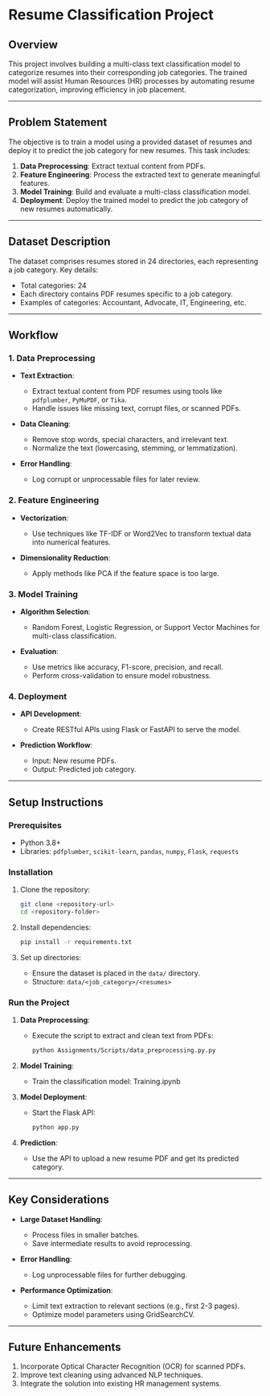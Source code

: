 # Resume Classification Project

## **Overview**
This project involves building a multi-class text classification model to categorize resumes into their corresponding job categories. The trained model will assist Human Resources (HR) processes by automating resume categorization, improving efficiency in job placement.

---

## **Problem Statement**
The objective is to train a model using a provided dataset of resumes and deploy it to predict the job category for new resumes. This task includes:
1. **Data Preprocessing**: Extract textual content from PDFs.
2. **Feature Engineering**: Process the extracted text to generate meaningful features.
3. **Model Training**: Build and evaluate a multi-class classification model.
4. **Deployment**: Deploy the trained model to predict the job category of new resumes automatically.

---

## **Dataset Description**
The dataset comprises resumes stored in 24 directories, each representing a job category. Key details:
- Total categories: 24
- Each directory contains PDF resumes specific to a job category.
- Examples of categories: Accountant, Advocate, IT, Engineering, etc.

---

## **Workflow**

### **1. Data Preprocessing**
- **Text Extraction**:
  - Extract textual content from PDF resumes using tools like `pdfplumber`, `PyMuPDF`, or `Tika`.
  - Handle issues like missing text, corrupt files, or scanned PDFs.
  
- **Data Cleaning**:
  - Remove stop words, special characters, and irrelevant text.
  - Normalize the text (lowercasing, stemming, or lemmatization).

- **Error Handling**:
  - Log corrupt or unprocessable files for later review.

### **2. Feature Engineering**
- **Vectorization**:
  - Use techniques like TF-IDF or Word2Vec to transform textual data into numerical features.

- **Dimensionality Reduction**:
  - Apply methods like PCA if the feature space is too large.

### **3. Model Training**
- **Algorithm Selection**:
  - Random Forest, Logistic Regression, or Support Vector Machines for multi-class classification.

- **Evaluation**:
  - Use metrics like accuracy, F1-score, precision, and recall.
  - Perform cross-validation to ensure model robustness.

### **4. Deployment**
- **API Development**:
  - Create RESTful APIs using Flask or FastAPI to serve the model.

- **Prediction Workflow**:
  - Input: New resume PDFs.
  - Output: Predicted job category.

---

## **Setup Instructions**

### **Prerequisites**
- Python 3.8+
- Libraries: `pdfplumber`, `scikit-learn`, `pandas`, `numpy`, `Flask`, `requests`

### **Installation**
1. Clone the repository:
   ```bash
   git clone <repository-url>
   cd <repository-folder>
   ```

2. Install dependencies:
   ```bash
   pip install -r requirements.txt
   ```

3. Set up directories:
   - Ensure the dataset is placed in the `data/` directory.
   - Structure: `data/<job_category>/<resumes>`

### **Run the Project**
1. **Data Preprocessing**:
   - Execute the script to extract and clean text from PDFs:
     ```bash
     python Assignments/Scripts/data_preprocessing.py.py
     ```

2. **Model Training**:
   - Train the classification model:
     Training.ipynb
     

3. **Model Deployment**:
   - Start the Flask API:
     ```bash
     python app.py
     ```

4. **Prediction**:
   - Use the API to upload a new resume PDF and get its predicted category.

---

## **Key Considerations**
- **Large Dataset Handling**:
  - Process files in smaller batches.
  - Save intermediate results to avoid reprocessing.

- **Error Handling**:
  - Log unprocessable files for further debugging.

- **Performance Optimization**:
  - Limit text extraction to relevant sections (e.g., first 2-3 pages).
  - Optimize model parameters using GridSearchCV.

---

## **Future Enhancements**
1. Incorporate Optical Character Recognition (OCR) for scanned PDFs.
2. Improve text cleaning using advanced NLP techniques.
3. Integrate the solution into existing HR management systems.


